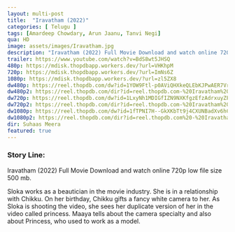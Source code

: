 ```yaml
---
layout: multi-post
title:  "Iravatham (2022)"
categories: [ Telugu ]
tags: [Amardeep Chowdary, Arun Jaanu, Tanvi Negi]
qua: HD
image: assets/images/Iravatham.jpg
description: "Iravatham (2022) Full Movie Download and watch online 720p low file size 500 mb."
trailer: https://www.youtube.com/watch?v=BdS8wt5JHSQ
480p: https://mdisk.thopdbapp.workers.dev/?url=VHKhpM
720p: https://mdisk.thopdbapp.workers.dev/?url=ImNs6Z
1080p: https://mdisk.thopdbapp.workers.dev/?url=zl5ZX8
dw480p: https://reel.thopdb.com/dw?id=1YOW9Ftl-p0AViQHXkeQLEbKJPwAER7Vr
dw480p2: https://reel.thopdb.com/dir?id=reel.thopdb.com-%20Iravatham%20(2022)%20Telugu%20400MB.mkv
dw720p: https://reel.thopdb.com/dw?id=1LxyNh1MDIGfIZN9NXKfgzEfzAdrxuyZF
dw720p2: https://reel.thopdb.com/dir?id=reel.thopdb.com-%20Iravatham%20(2022)%20Telugu%20HQ%20HDRip%20-%20720p%20-%20x264%20-%20(DD+%205.1%20-%20192Kbps%20&%20AAC%202.0)%20-%201.3GB%20-%20ESub.mkv
dw1080p: https://reel.thopdb.com/dw?id=1fTPNI7H--GkXKbTt9j4CXUNBadXv6hCL
dw1080p2: https://reel.thopdb.com/dir?id=reel.thopdb.com%20-%20Iravatham%20(2022)%20Telugu%20TRUE%20WEB-DL%20-%201080p%20-%20AVC%20-%20UNTOUCHED%20-%20(DD+%205.1%20-%20192Kbps%20&%20AAC%202.0)%20-%203GB%20-%20ESub.mkv
dir: Suhaas Meera
featured: true
---
```


### Story Line:
Iravatham (2022) Full Movie Download and watch online 720p low file size 500 mb.

Sloka works as a beautician in the movie industry. She is in a relationship with Chikku. On her birthday, Chikku gifts a fancy white camera to her. As Sloka is shooting the video, she sees her duplicate version of her in the video called princess. Maaya tells about the camera specialty and also about Princess, who used to work as a model.